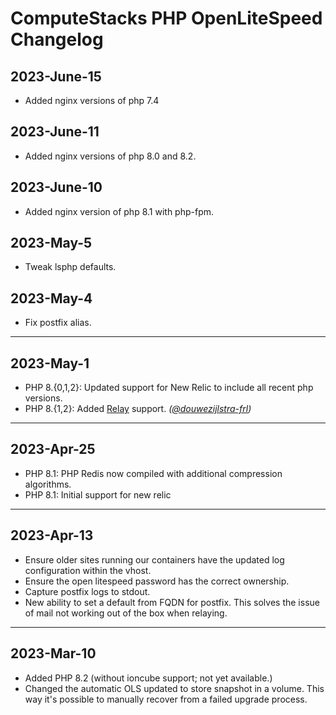 # ComputeStacks PHP OpenLiteSpeed Changelog

## 2023-June-15

* Added nginx versions of php 7.4

## 2023-June-11

* Added nginx versions of php 8.0 and 8.2.

## 2023-June-10

* Added nginx version of php 8.1 with php-fpm.

## 2023-May-5

* Tweak lsphp defaults.

## 2023-May-4

* Fix postfix alias.

***

## 2023-May-1

* PHP 8.{0,1,2}: Updated support for New Relic to include all recent php versions.
* PHP 8.{1,2}: Added [Relay](https://relay.so) support. _([@douwezijlstra-frl](https://github.com/douwezijlstra-frl))_

***

## 2023-Apr-25

* PHP 8.1: PHP Redis now compiled with additional compression algorithms.
* PHP 8.1: Initial support for new relic

***

## 2023-Apr-13

* Ensure older sites running our containers have the updated log configuration within the vhost.
* Ensure the open litespeed password has the correct ownership.
* Capture postfix logs to stdout.
* New ability to set a default from FQDN for postfix. This solves the issue of mail not working out of the box when relaying.

***

## 2023-Mar-10

* Added PHP 8.2 (without ioncube support; not yet available.)
* Changed the automatic OLS updated to store snapshot in a volume. This way it's possible to manually recover from a failed upgrade process.